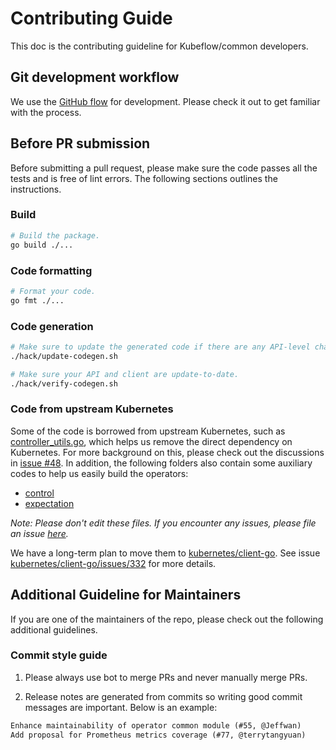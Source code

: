 # Contributing Guide

This doc is the contributing guideline for Kubeflow/common developers.

## Git development workflow

We use the [GitHub flow](https://guides.github.com/introduction/flow/) for development. Please check it out to get familiar with the process.

## Before PR submission

Before submitting a pull request, please make sure the code passes all the tests and is free of lint errors. The following sections outlines the instructions.

### Build

```bash
# Build the package.
go build ./...
```

### Code formatting

```bash
# Format your code.
go fmt ./...
```

### Code generation

```bash
# Make sure to update the generated code if there are any API-level changes.
./hack/update-codegen.sh
```

```bash
# Make sure your API and client are update-to-date.
./hack/verify-codegen.sh
```

### Code from upstream Kubernetes

Some of the code is borrowed from upstream Kubernetes, such as [controller_utils.go](https://github.com/kubernetes/kubernetes/blob/master/pkg/controller/controller_utils.go), which helps us remove the direct dependency on Kubernetes. For more background on this, please check out the discussions in [issue #48](https://github.com/jazzsir/common/issues/48). In addition, the following folders also contain some auxiliary codes to help us easily build the operators:

- [control](./pkg/controller.v1/control)
- [expectation](./pkg/controller.v1/expectation)

*Note: Please don't edit these files. If you encounter any issues, please file an issue [here](https://github.com/jazzsir/common/issues).*

We have a long-term plan to move them to [kubernetes/client-go](https://github.com/kubernetes/client-go). See issue [kubernetes/client-go/issues/332](https://github.com/kubernetes/client-go/issues/332) for more details.

## Additional Guideline for Maintainers

If you are one of the maintainers of the repo, please check out the following additional guidelines.

### Commit style guide

1. Please always use bot to merge PRs and never manually merge PRs.

2. Release notes are generated from commits so writing good commit messages are important. Below is an example:

```md
Enhance maintainability of operator common module (#55, @Jeffwan)
Add proposal for Prometheus metrics coverage (#77, @terrytangyuan)
```
